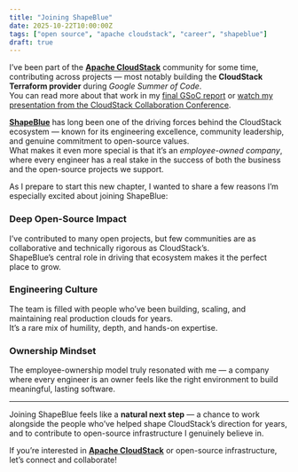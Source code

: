 ```yaml
---
title: "Joining ShapeBlue"
date: 2025-10-22T10:00:00Z
tags: ["open source", "apache cloudstack", "career", "shapeblue"]
draft: true
---
```


I’ve been part of the [**Apache CloudStack**](https://cloudstack.apache.org/) community for some time, contributing across projects — most notably building the **CloudStack Terraform provider** during *Google Summer of Code*.  
You can read more about that work in my [final GSoC report](/posts/GSoC-2022-final-report-daman-arora) or [watch my presentation from the CloudStack Collaboration Conference](https://www.youtube.com/watch?v=WdA2epTfu7k).

[**ShapeBlue**](https://www.shapeblue.com/) has long been one of the driving forces behind the CloudStack ecosystem — known for its engineering excellence, community leadership, and genuine commitment to open-source values.  
What makes it even more special is that it’s an *employee-owned company*, where every engineer has a real stake in the success of both the business and the open-source projects we support.

As I prepare to start this new chapter, I wanted to share a few reasons I’m especially excited about joining ShapeBlue:

### Deep Open-Source Impact
I’ve contributed to many open projects, but few communities are as collaborative and technically rigorous as CloudStack’s.  
ShapeBlue’s central role in driving that ecosystem makes it the perfect place to grow.

### Engineering Culture
The team is filled with people who’ve been building, scaling, and maintaining real production clouds for years.  
It’s a rare mix of humility, depth, and hands-on expertise.

### Ownership Mindset
The employee-ownership model truly resonated with me — a company where every engineer is an owner feels like the right environment to build meaningful, lasting software.

---

Joining ShapeBlue feels like a **natural next step** — a chance to work alongside the people who’ve helped shape CloudStack’s direction for years, and to contribute to open-source infrastructure I genuinely believe in.

If you’re interested in [**Apache CloudStack**](https://cloudstack.apache.org/) or open-source infrastructure, let’s connect and collaborate!
